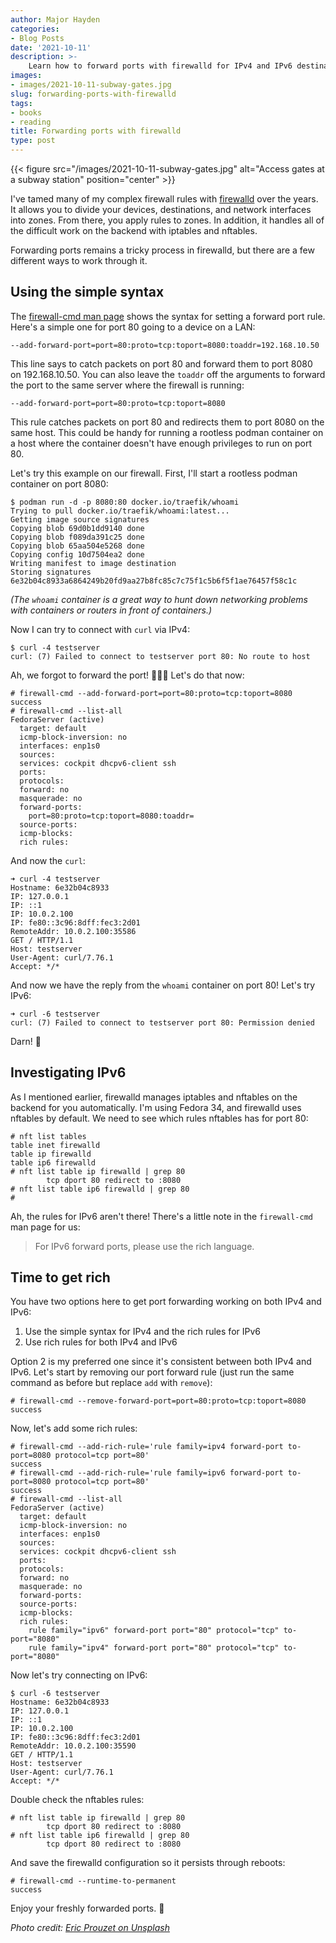 ```yaml
---
author: Major Hayden
categories:
- Blog Posts
date: '2021-10-11'
description: >-
    Learn how to forward ports with firewalld for IPv4 and IPv6 destinations. 🕵🏻
images:
- images/2021-10-11-subway-gates.jpg
slug: forwarding-ports-with-firewalld
tags:
- books
- reading
title: Forwarding ports with firewalld
type: post
---
```


{{< figure src="/images/2021-10-11-subway-gates.jpg" alt="Access gates at a subway station" position="center" >}}

I've tamed many of my complex firewall rules with [firewalld] over the years. It
allows you to divide your devices, destinations, and network interfaces into
zones. From there, you apply rules to zones. In addition, it handles all of the
difficult work on the backend with iptables and nftables.

Forwarding ports remains a tricky process in firewalld, but there are a few
different ways to work through it.

[firewalld]: https://firewalld.org/

## Using the simple syntax

The [firewall-cmd man page] shows the syntax for setting a forward port rule.
Here's a simple one for port 80 going to a device on a LAN:

```text
--add-forward-port=port=80:proto=tcp:toport=8080:toaddr=192.168.10.50
```

This line says to catch packets on port 80 and forward them to port 8080 on
192.168.10.50. You can also leave the `toaddr` off the arguments to forward the
port to the same server where the firewall is running:

```text
--add-forward-port=port=80:proto=tcp:toport=8080
```

This rule catches packets on port 80 and redirects them to port 8080 on the same
host. This could be handy for running a rootless podman container on a host
where the container doesn't have enough privileges to run on port 80.

Let's try this example on our firewall. First, I'll start a rootless podman
container on port 8080:

```console
$ podman run -d -p 8080:80 docker.io/traefik/whoami
Trying to pull docker.io/traefik/whoami:latest...
Getting image source signatures
Copying blob 69d0b1dd9140 done
Copying blob f089da391c25 done
Copying blob 65aa504e5268 done
Copying config 10d7504ea2 done
Writing manifest to image destination
Storing signatures
6e32b04c8933a6864249b20fd9aa27b8fc85c7c75f1c5b6f5f1ae76457f58c1c
```

_(The `whoami` container is a great way to hunt down networking problems with
containers or routers in front of containers.)_

Now I can try to connect with `curl` via IPv4:

```console
$ curl -4 testserver
curl: (7) Failed to connect to testserver port 80: No route to host
```

Ah, we forgot to forward the port! 🤦🏻‍♂️ Let's do that now:

```console
# firewall-cmd --add-forward-port=port=80:proto=tcp:toport=8080
success
# firewall-cmd --list-all
FedoraServer (active)
  target: default
  icmp-block-inversion: no
  interfaces: enp1s0
  sources:
  services: cockpit dhcpv6-client ssh
  ports:
  protocols:
  forward: no
  masquerade: no
  forward-ports:
	port=80:proto=tcp:toport=8080:toaddr=
  source-ports:
  icmp-blocks:
  rich rules:
```

And now the `curl`:

```console
➜ curl -4 testserver
Hostname: 6e32b04c8933
IP: 127.0.0.1
IP: ::1
IP: 10.0.2.100
IP: fe80::3c96:8dff:fec3:2d01
RemoteAddr: 10.0.2.100:35586
GET / HTTP/1.1
Host: testserver
User-Agent: curl/7.76.1
Accept: */*
```

And now we have the reply from the `whoami` container on port 80! Let's try IPv6:

```console
➜ curl -6 testserver
curl: (7) Failed to connect to testserver port 80: Permission denied
```

Darn! 🤔

## Investigating IPv6

As I mentioned earlier, firewalld manages iptables and nftables on the backend
for you automatically. I'm using Fedora 34, and firewalld uses nftables by
default. We need to see which rules nftables has for port 80:

```console
# nft list tables
table inet firewalld
table ip firewalld
table ip6 firewalld
# nft list table ip firewalld | grep 80
		tcp dport 80 redirect to :8080
# nft list table ip6 firewalld | grep 80
#
```

Ah, the rules for IPv6 aren't there! There's a little note in the `firewall-cmd`
man page for us:

> For IPv6 forward ports, please use the rich language.

## Time to get rich

You have two options here to get port forwarding working on both IPv4 and IPv6:

1. Use the simple syntax for IPv4 and the rich rules for IPv6
2. Use rich rules for both IPv4 and IPv6

Option 2 is my preferred one since it's consistent between both IPv4 and IPv6.
Let's start by removing our port forward rule (just run the same command as
before but replace `add` with `remove`):

```console
# firewall-cmd --remove-forward-port=port=80:proto=tcp:toport=8080
success
```

Now, let's add some rich rules:

```console
# firewall-cmd --add-rich-rule='rule family=ipv4 forward-port to-port=8080 protocol=tcp port=80'
success
# firewall-cmd --add-rich-rule='rule family=ipv6 forward-port to-port=8080 protocol=tcp port=80'
success
# firewall-cmd --list-all
FedoraServer (active)
  target: default
  icmp-block-inversion: no
  interfaces: enp1s0
  sources:
  services: cockpit dhcpv6-client ssh
  ports:
  protocols:
  forward: no
  masquerade: no
  forward-ports:
  source-ports:
  icmp-blocks:
  rich rules:
	rule family="ipv6" forward-port port="80" protocol="tcp" to-port="8080"
	rule family="ipv4" forward-port port="80" protocol="tcp" to-port="8080"
```

Now let's try connecting on IPv6:

```console
$ curl -6 testserver
Hostname: 6e32b04c8933
IP: 127.0.0.1
IP: ::1
IP: 10.0.2.100
IP: fe80::3c96:8dff:fec3:2d01
RemoteAddr: 10.0.2.100:35590
GET / HTTP/1.1
Host: testserver
User-Agent: curl/7.76.1
Accept: */*
```

Double check the nftables rules:

```console
# nft list table ip firewalld | grep 80
		tcp dport 80 redirect to :8080
# nft list table ip6 firewalld | grep 80
		tcp dport 80 redirect to :8080
```

And save the firewalld configuration so it persists through reboots:

```console
# firewall-cmd --runtime-to-permanent
success
```

Enjoy your freshly forwarded ports. 🎉

[firewall-cmd man page]: https://firewalld.org/documentation/man-pages/firewall-cmd.html

*Photo credit: [Eric Prouzet on Unsplash](https://unsplash.com/photos/vSKnoJZr3m8)*
